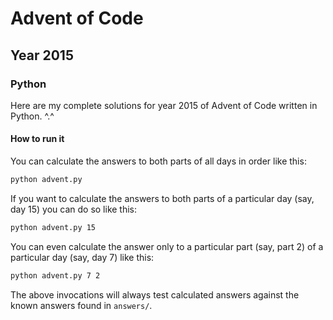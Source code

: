 # Advent of Code
## Year 2015
### Python

Here are my complete solutions for year 2015 of Advent of Code written in Python. ^.^

#### How to run it

You can calculate the answers to both parts of all days in order like this:
```bash
python advent.py
```

If you want to calculate the answers to both parts of a particular day (say, day 15) you can do so like this:
```bash
python advent.py 15
```

You can even calculate the answer only to a particular part (say, part 2) of a particular day (say, day 7) like this:
```bash
python advent.py 7 2
```

The above invocations will always test calculated answers against the known answers found in `answers/`.
